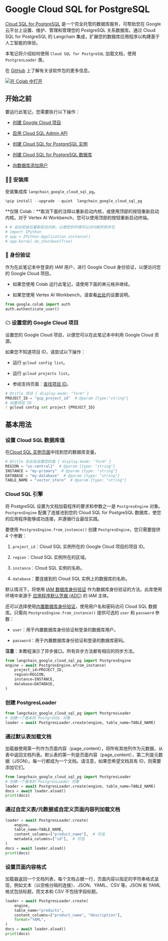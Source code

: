 # Google Cloud SQL for PostgreSQL

[Cloud SQL for PostgreSQL](https://cloud.google.com/sql/docs/postgres) 是一个完全托管的数据库服务，可帮助您在 Google 云平台上设置、维护、管理和管理您的 PostgreSQL 关系数据库。通过 Cloud SQL for PostgreSQL 的 Langchain 集成，扩展您的数据库应用程序以构建基于人工智能的体验。

本笔记将介绍如何使用 `Cloud SQL for PostgreSQL` 加载文档，使用 `PostgresLoader` 类。

在 [GitHub](https://github.com/googleapis/langchain-google-cloud-sql-pg-python/) 上了解有关该软件包的更多信息。

[![在 Colab 中打开](https://colab.research.google.com/assets/colab-badge.svg)](https://colab.research.google.com/github/googleapis/langchain-google-cloud-sql-pg-python/blob/main/docs/document_loader.ipynb)

## 开始之前

要运行此笔记，您需要执行以下操作：

- [创建 Google Cloud 项目](https://developers.google.com/workspace/guides/create-project)

- [启用 Cloud SQL Admin API](https://console.cloud.google.com/marketplace/product/google/sqladmin.googleapis.com)

- [创建 Cloud SQL for PostgreSQL 实例](https://cloud.google.com/sql/docs/postgres/create-instance)

- [创建 Cloud SQL for PostgreSQL 数据库](https://cloud.google.com/sql/docs/postgres/create-manage-databases)

- [向数据库添加用户](https://cloud.google.com/sql/docs/postgres/create-manage-users)

### 🦜🔗 安装库

安装集成库 `langchain_google_cloud_sql_pg`。

```python
%pip install --upgrade --quiet  langchain_google_cloud_sql_pg
```

**仅限 Colab：**取消下面的注释以重新启动内核，或使用顶部的按钮重新启动内核。对于 Vertex AI Workbench，您可以使用顶部的按钮重新启动终端。

```python
# # 自动安装后重新启动内核，以便您的环境可以访问新的软件包
# import IPython
# app = IPython.Application.instance()
# app.kernel.do_shutdown(True)
```

### 🔐 身份验证

作为在此笔记本中登录的 IAM 用户，进行 Google Cloud 身份验证，以便访问您的 Google Cloud 项目。

- 如果您使用 Colab 运行此笔记，请使用下面的单元格并继续。

- 如果您使用 Vertex AI Workbench，请查看[此处](https://github.com/GoogleCloudPlatform/generative-ai/tree/main/setup-env)的设置说明。

```python
from google.colab import auth
auth.authenticate_user()
```

### ☁ 设置您的 Google Cloud 项目

设置您的 Google Cloud 项目，以便您可以在此笔记本中利用 Google Cloud 资源。

如果您不知道项目 ID，请尝试以下操作：

- 运行 `gcloud config list`。

- 运行 `gcloud projects list`。

- 参阅支持页面：[查找项目 ID](https://support.google.com/googleapi/answer/7014113)。

```python
# @title 项目 { display-mode: "form" }
PROJECT_ID = "gcp_project_id"  # @param {type:"string"}
# 设置项目 ID
! gcloud config set project {PROJECT_ID}
```

## 基本用法

### 设置 Cloud SQL 数据库值

在[Cloud SQL 实例页面](https://console.cloud.google.com/sql/instances)中找到您的数据库变量。

```python
# @title 在此处设置您的值 { display-mode: "form" }
REGION = "us-central1"  # @param {type: "string"}
INSTANCE = "my-primary"  # @param {type: "string"}
DATABASE = "my-database"  # @param {type: "string"}
TABLE_NAME = "vector_store"  # @param {type: "string"}
```

### Cloud SQL 引擎

将 PostgreSQL 设置为文档加载程序的要求和参数之一是 `PostgresEngine` 对象。`PostgresEngine` 配置了连接池到您的 Cloud SQL for PostgreSQL 数据库，使您的应用程序能够成功连接，并遵循行业最佳实践。

要使用 `PostgresEngine.from_instance()` 创建 `PostgresEngine`，您只需要提供 4 个参数：

1. `project_id`：Cloud SQL 实例所在的 Google Cloud 项目的项目 ID。

2. `region`：Cloud SQL 实例所在的区域。

3. `instance`：Cloud SQL 实例的名称。

4. `database`：要连接到的 Cloud SQL 实例上的数据库的名称。

默认情况下，将使用 [IAM 数据库身份验证](https://cloud.google.com/sql/docs/postgres/iam-authentication) 作为数据库身份验证的方法。此库使用环境中来源于 [应用程序默认凭据 (ADC)](https://cloud.google.com/docs/authentication/application-default-credentials) 的 IAM 主体。

还可以选择使用[内置数据库身份验证](https://cloud.google.com/sql/docs/postgres/users)，使用用户名和密码访问 Cloud SQL 数据库。只需向 `PostgresEngine.from_instance()` 提供可选的 `user` 和 `password` 参数：

- `user`：用于内置数据库身份验证和登录的数据库用户。

* `password`：用于内置数据库身份验证和登录的数据库密码。

**注意**：本教程演示了异步接口。所有异步方法都有相应的同步方法。

```python
from langchain_google_cloud_sql_pg import PostgresEngine
engine = await PostgresEngine.afrom_instance(
    project_id=PROJECT_ID,
    region=REGION,
    instance=INSTANCE,
    database=DATABASE,
)
```

### 创建 PostgresLoader

```python
from langchain_google_cloud_sql_pg import PostgresLoader
# 创建一个基本的 PostgreSQL 对象
loader = await PostgresLoader.create(engine, table_name=TABLE_NAME)
```

### 通过默认表加载文档

加载器使用第一列作为页面内容（page_content），将所有其他列作为元数据，从表中返回文档列表。默认表的第一列是页面内容（page_content），第二列是元数据（JSON）。每一行都成为一个文档。请注意，如果您希望文档具有 ID，则需要添加它们。

```python
from langchain_google_cloud_sql_pg import PostgresLoader
# 创建一个基本的 PostgresLoader 对象
loader = await PostgresLoader.create(engine, table_name=TABLE_NAME)
docs = await loader.aload()
print(docs)
```

### 通过自定义表/元数据或自定义页面内容列加载文档

```python
loader = await PostgresLoader.create(
    engine,
    table_name=TABLE_NAME,
    content_columns=["product_name"],  # 可选
    metadata_columns=["id"],  # 可选
)
docs = await loader.aload()
print(docs)
```

### 设置页面内容格式

加载器返回一个文档列表，每个文档占据一行，页面内容以指定的字符串格式呈现，例如文本（以空格分隔的连接）、JSON、YAML、CSV 等。JSON 和 YAML 格式包括标题，而文本和 CSV 不包括字段标题。

```python
loader = await PostgresLoader.create(
    engine,
    table_name="products",
    content_columns=["product_name", "description"],
    format="YAML",
)
docs = await loader.aload()
print(docs)
```